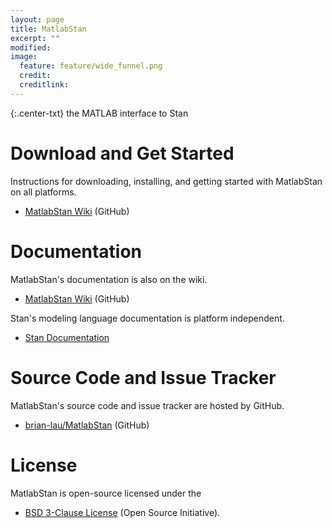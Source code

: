 ```yaml
---
layout: page
title: MatlabStan
excerpt: ""
modified:
image:
  feature: feature/wide_funnel.png
  credit:
  creditlink:
---
```


{:.center-txt}
the MATLAB interface to Stan


# Download and Get Started

Instructions for downloading, installing, and getting started with
MatlabStan on all platforms.

* <p>
  <a href="https://github.com/brian-lau/MatlabStan/wiki">MatlabStan
    Wiki</a>
  <span class="note">(GitHub)</span>
  </p>


# Documentation 

MatlabStan's documentation is also on the wiki.

* <p>
  <a href="https://github.com/brian-lau/MatlabStan/wiki">MatlabStan
    Wiki</a>
  <span class="note">(GitHub)</span>
  </p>

Stan's modeling language documentation is platform independent.

* <p>
  <a href="/documentation/">Stan Documentation</a>
  </p>


# Source Code and Issue Tracker

MatlabStan's source code and issue tracker are hosted by GitHub.

* <p>
  <a href="https://github.com/brian-lau/MatlabStan/">brian-lau/MatlabStan</a>
  <span class="note">(GitHub)</span>
  </p>


# License

MatlabStan is open-source licensed under the 

* <p>
  <a href="https://opensource.org/licenses/BSD-3-Clause">BSD 3-Clause License</a>
  <span class="note">(Open Source Initiative)</span>.
  </p>
